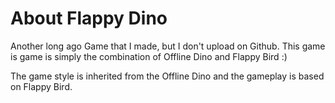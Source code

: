 # About Flappy Dino

Another long ago Game that I made, but I don't upload on Github. This game is game is simply the combination of Offline Dino and Flappy Bird :)

The game style is inherited from the Offline Dino and the gameplay is based on Flappy Bird.
